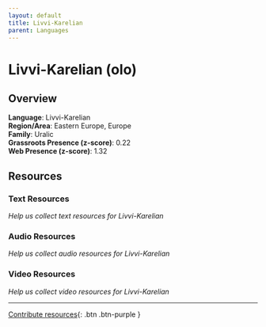 ```yaml
---
layout: default
title: Livvi-Karelian
parent: Languages
---
```


# Livvi-Karelian (olo)

## Overview

**Language**: Livvi-Karelian  
**Region/Area**: Eastern Europe, Europe  
**Family**: Uralic  
**Grassroots Presence (z-score)**: 0.22  
**Web Presence (z-score)**: 1.32  

## Resources

### Text Resources
*Help us collect text resources for Livvi-Karelian*

### Audio Resources
*Help us collect audio resources for Livvi-Karelian*

### Video Resources
*Help us collect video resources for Livvi-Karelian*

---

[Contribute resources](https://forms.office.com/e/1SfLJx3u1r){: .btn .btn-purple }
